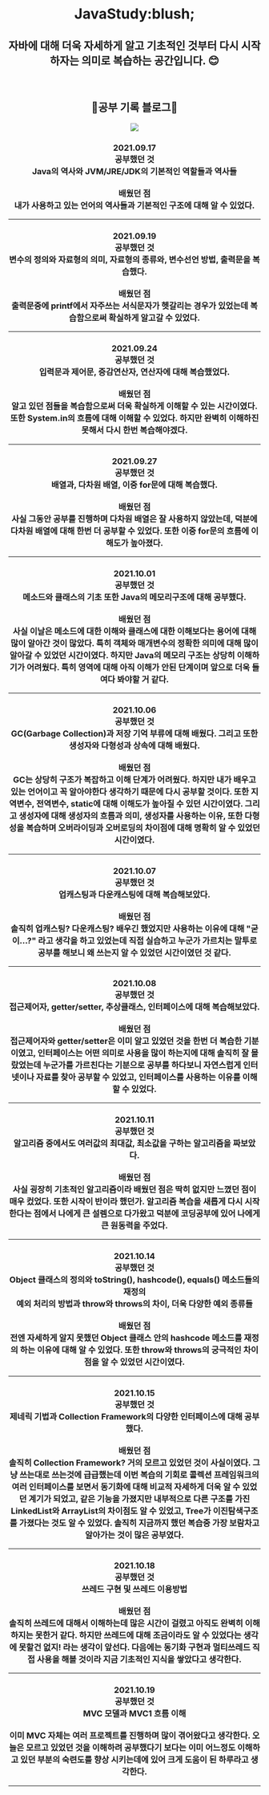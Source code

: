 <div align = "center">

# JavaStudy:blush;

## 자바에 대해 더욱 자세하게 알고 기초적인 것부터 다시 시작하자는 의미로 복습하는 공간입니다. 😊
<br>

## :link:공부 기록 블로그:link:<br>
<a href = "https://blog.naver.com/whddnr5330">
  <img src = "http://img.shields.io/badge/-Blog-brightgreen?style=flat-square&logo=FF5722">
</a>
  
### 2021.09.17<br> 공부했던 것<br>Java의 역사와 JVM/JRE/JDK의 기본적인 역할들과 역사들<br><br>배웠던 점<br>내가 사용하고 있는 언어의 역사들과 기본적인 구조에 대해 알 수 있었다.
<hr>
  
### 2021.09.19<br> 공부했던 것<br>변수의 정의와 자료형의 의미, 자료형의 종류와, 변수선언 방법, 출력문을 복습했다.<br><br> 배웠던 점<br>출력문중에 printf에서 자주쓰는 서식문자가 헷갈리는 경우가 있었는데 복습함으로써 확실하게 알고갈 수 있었다.
<hr>
  
### 2021.09.24<br> 공부했던 것<br>입력문과 제어문, 증감연산자, 연산자에 대해 복습했었다.<br><br> 배웠던 점<br>알고 있던 점들을 복습함으로써 더욱 확실하게 이해할 수 있는 시간이였다. 또한 System.in의 흐름에 대해 이해할 수 있었다. 하지만 완벽히 이해하진 못해서 다시 한번 복습해야겠다.
<hr>
  
### 2021.09.27<br> 공부했던 것<br> 배열과, 다차원 배열, 이중 for문에 대해 복습했다.<br><br> 배웠던 점<br>사실 그동안 공부를 진행하며 다차원 배열은 잘 사용하지 않았는데, 덕분에 다차원 배열에 대해 한번 더 공부할 수 있었다. 또한 이중 for문의 흐름에 이해도가 높아졌다.
<hr>
  
### 2021.10.01<br> 공부했던 것<br> 메소드와 클래스의 기초 또한 Java의 메모리구조에 대해 공부했다.<br><br>배웠던 점<br>사실 이날은 메소드에 대한 이해와 클래스에 대한 이해보다는 용어에 대해 많이 알아간 것이 많았다. 특히 객체와 매개변수의 정확한 의미에 대해 많이 알아갈 수 있었던 시간이였다. 하지만 Java의 메모리 구조는 상당히 이해하기가 어려웠다. 특히 영역에 대해 아직 이해가 안된 단계이며 앞으로 더욱 들여다 봐야할 거 같다.
<hr>
 
### 2021.10.06<br> 공부했던 것<br> GC(Garbage Collection)과 저장 기억 부류에 대해 배웠다. 그리고 또한 생성자와 다형성과 상속에 대해 배웠다.<br><br> 배웠던 점<br>GC는 상당히 구조가 복잡하고 이해 단계가 어려웠다. 하지만 내가 배우고 있는 언어이고 꼭 알아야한다 생각하기 때문에 다시 공부할 것이다. 또한 지역변수, 전역변수, static에 대해 이해도가 높아질 수 있던 시간이였다. 그리고 생성자에 대해 생성자의 흐름과 의미, 생성자를 사용하는 이유, 또한 다형성을 복습하며 오버라이딩과 오버로딩의 차이점에 대해 명확히 알 수 있었던 시간이였다. 
<hr>
  
### 2021.10.07<br> 공부했던 것<br> 업캐스팅과 다운캐스팅에 대해 복습해보았다.<br><br> 배웠던 점<br> 솔직히 업캐스팅? 다운캐스팅? 배우긴 했었지만 사용하는 이유에 대해 "굳이...?" 라고 생각을 하고 있었는데 직접 실습하고 누군가 가르치는 말투로 공부를 해보니 왜 쓰는지 알 수 있었던 시간이였던 것 같다.
<hr>
  
### 2021.10.08<br> 공부했던 것<br> 접근제어자, getter/setter, 추상클래스, 인터페이스에 대해 복습해보았다.<br><br> 배웠던 점<br> 접근제어자와 getter/setter은 이미 알고 있었던 것을 한번 더 복습한 기분이였고, 인터페이스는 어떤 의미로 사용을 많이 하는지에 대해 솔직히 잘 몰랐었는데 누군가를 가르친다는 기분으로 공부를 하다보니 자연스럽게 인터넷이나 자료를 찾아 공부할 수 있었고, 인터페이스를 사용하는 이유를 이해할 수 있었다.<hr>
  
### 2021.10.11<br> 공부했던 것<br> 알고리즘 중에서도 여러값의 최대값, 최소값을 구하는 알고리즘을 짜보았다.<br><br> 배웠던 점<br>사실 굉장히 기초적인 알고리즘이라 배웠던 점은 딱히 없지만 느꼈던 점이 매우 컸었다. 또한 시작이 반이라 했던가. 알고리즘 복습을 새롭게 다시 시작한다는 점에서 나에게 큰 설렘으로 다가왔고 덕분에 코딩공부에 있어 나에게 큰 원동력을 주었다.
<hr>
  
### 2021.10.14<br> 공부했던 것<br> Object 클래스의 정의와 toString(), hashcode(), equals() 메소드들의 재정의<br> 예외 처리의 방법과 throw와 throws의 차이, 더욱 다양한 예외 종류들<br><br>배웠던 점<br>전엔 자세하게 알지 못했던 Object 클래스 안의 hashcode 메소드를 재정의 하는 이유에 대해 알 수 있었다. 또한 throw와 throws의 궁극적인 차이점을 알 수 있었던 시간이였다.
<hr>
  
### 2021.10.15<br> 공부했던 것<br> 제네릭 기법과 Collection Framework의 다양한 인터페이스에 대해 공부했다. <br><br> 배웠던 점<br>솔직히 Collection Framework? 거의 모르고 있었던 것이 사실이였다. 그냥 쓰는대로 쓰는것에 급급했는데 이번 복습의 기회로 콜렉션 프레임워크의 여러 인터페이스를 보면서 동기화에 대해 비교적 자세하게 더욱 알 수 있었던 계기가 되었고, 같은 기능을 가졌지만 내부적으로 다른 구조를 가진 LinkedList와 ArrayList의 차이점도 알 수 있었고, Tree가 이진탐색구조를 가졌다는 것도 알 수 있었다. 솔직히 지금까지 했던 복습중 가장 보람차고 알아가는 것이 많은 공부였다.
<hr>
  
### 2021.10.18<br> 공부했던 것<br> 쓰레드 구현 및 쓰레드 이용방법<br><br> 배웠던 점<br> 솔직히 쓰레드에 대해서 이해하는데 많은 시간이 걸렸고 아직도 완벽히 이해하지는 못한거 같다. 하지만 쓰레드에 대해 조금이라도 알 수 있었다는 생각에 못할건 없지! 라는 생각이 앞선다. 다음에는 동기화 구현과 멀티쓰레드 직접 사용을 해볼 것이라 지금 기초적인 지식을 쌓았다고 생각한다.<hr>
  
  
### 2021.10.19<br> 공부했던 것<br> MVC 모델과 MVC1 흐름 이해<br><br> 이미 MVC 자체는 여러 프로젝트를 진행하며 많이 겪어왔다고 생각한다. 오늘은 모르고 있었던 것을 이해하려 공부했다기 보다는 이미 어느정도 이해하고 있던 부분의 숙련도를 향상 시키는데에 있어 크게 도움이 된 하루라고 생각한다.<hr>
  
